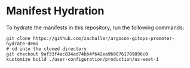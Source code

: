 # Manifest Hydration

To hydrate the manifests in this repository, run the following commands:

```shell
git clone https://github.com/zachaller/argocon-gitops-promoter-hydrate-demo
# cd into the cloned directory
git checkout 9af33f4ac834ad74bb4f642ea9b98761709896c0
kustomize build ./user-configuration/production/us-west-1
```
